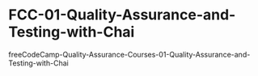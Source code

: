 # FCC-01-Quality-Assurance-and-Testing-with-Chai
freeCodeCamp-Quality-Assurance-Courses-01-Quality-Assurance-and-Testing-with-Chai
